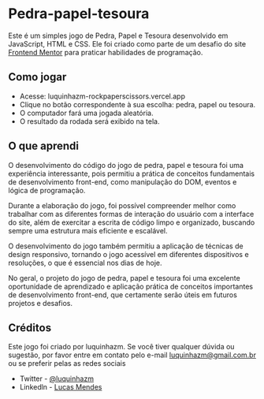 # Pedra-papel-tesoura
 
Este é um simples jogo de Pedra, Papel e Tesoura desenvolvido em JavaScript, HTML e CSS. Ele foi criado como parte de um desafio do site [Frontend Mentor](https://www.frontendmentor.io/challenges/rock-paper-scissors-game-pTgwgvgH) para praticar habilidades de programação.

## Como jogar
- Acesse: luquinhazm-rockpaperscissors.vercel.app 
- Clique no botão correspondente à sua escolha: pedra, papel ou tesoura.
- O computador fará uma jogada aleatória.
- O resultado da rodada será exibido na tela.

## O que aprendi 
O desenvolvimento do código do jogo de pedra, papel e tesoura foi uma experiência interessante, pois permitiu a prática de conceitos fundamentais de desenvolvimento front-end, como manipulação do DOM, eventos e lógica de programação.

Durante a elaboração do jogo, foi possível compreender melhor como trabalhar com as diferentes formas de interação do usuário com a interface do site, além de exercitar a escrita de código limpo e organizado, buscando sempre uma estrutura mais eficiente e escalável.

O desenvolvimento do jogo também permitiu a aplicação de técnicas de design responsivo, tornando o jogo acessível em diferentes dispositivos e resoluções, o que é essencial nos dias de hoje.

No geral, o projeto do jogo de pedra, papel e tesoura foi uma excelente oportunidade de aprendizado e aplicação prática de conceitos importantes de desenvolvimento front-end, que certamente serão úteis em futuros projetos e desafios.

## Créditos
Este jogo foi criado por luquinhazm. Se você tiver qualquer dúvida ou sugestão, por favor entre em contato pelo e-mail luquinhazm@gmail.com.br ou se preferir pelas as redes sociais 
- Twitter - [@luquinhazm](https://www.twitter.com/luquinhazm)
- Linkedln - [Lucas Mendes](https://www.linkedin.com/in/luquinhazm/)
